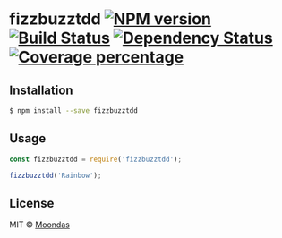 # fizzbuzztdd [![NPM version][npm-image]][npm-url] [![Build Status][travis-image]][travis-url] [![Dependency Status][daviddm-image]][daviddm-url] [![Coverage percentage][coveralls-image]][coveralls-url]
> 

## Installation

```sh
$ npm install --save fizzbuzztdd
```

## Usage

```js
const fizzbuzztdd = require('fizzbuzztdd');

fizzbuzztdd('Rainbow');
```
## License

MIT © [Moondas]()


[npm-image]: https://badge.fury.io/js/fizzbuzztdd.svg
[npm-url]: https://npmjs.org/package/fizzbuzztdd
[travis-image]: https://travis-ci.com/Moondas/fizzbuzztdd.svg?branch=master
[travis-url]: https://travis-ci.com/Moondas/fizzbuzztdd
[daviddm-image]: https://david-dm.org/Moondas/fizzbuzztdd.svg?theme=shields.io
[daviddm-url]: https://david-dm.org/Moondas/fizzbuzztdd
[coveralls-image]: https://coveralls.io/repos/Moondas/fizzbuzztdd/badge.svg
[coveralls-url]: https://coveralls.io/r/Moondas/fizzbuzztdd
